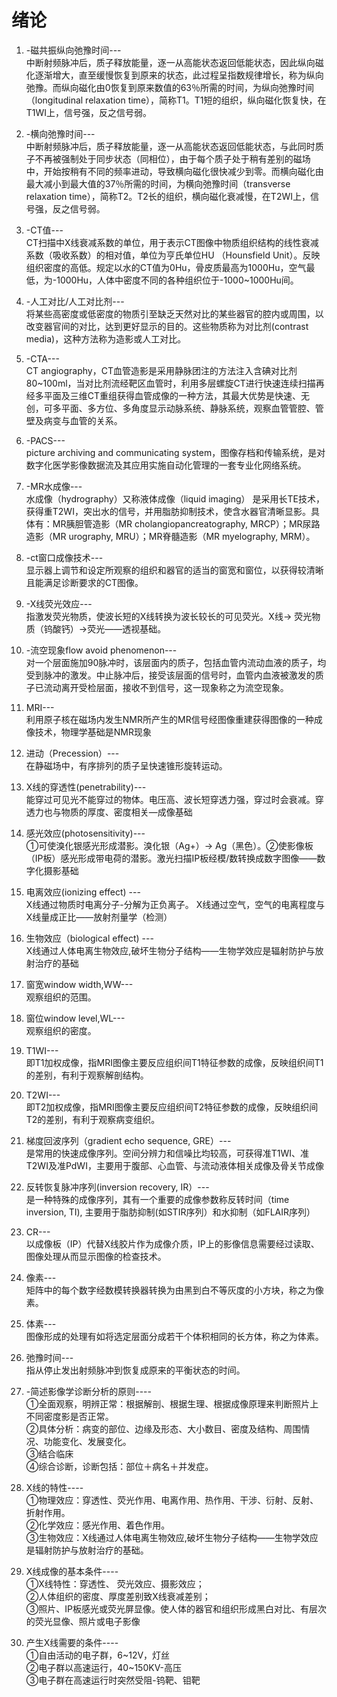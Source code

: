 # 绪论

1. -磁共振纵向弛豫时间---  
中断射频脉冲后，质子释放能量，逐一从高能状态返回低能状态，因此纵向磁化逐渐增大，直至缓慢恢复到原来的状态，此过程呈指数规律增长，称为纵向弛豫。而纵向磁化由0恢复到原来数值的63％所需的时间，为纵向弛豫时间（longitudinal relaxation time），简称T1。T1短的组织，纵向磁化恢复快，在T1WI上，信号强，反之信号弱。  
2. -横向弛豫时间---  
中断射频脉冲后，质子释放能量，逐一从高能状态返回低能状态，与此同时质子不再被强制处于同步状态（同相位），由于每个质子处于稍有差别的磁场中，开始按稍有不同的频率进动，导致横向磁化很快减少到零。而横向磁化由最大减小到最大值的37％所需的时间，为横向弛豫时间（transverse relaxation time），简称T2。T2长的组织，横向磁化衰减慢，在T2WI上，信号强，反之信号弱。  
3. -CT值---   
CT扫描中X线衰减系数的单位，用于表示CT图像中物质组织结构的线性衰减系数（吸收系数）的相对值，单位为亨氏单位HU （Hounsfield Unit）。反映组织密度的高低。规定以水的CT值为0Hu，骨皮质最高为1000Hu，空气最低，为-1000Hu，人体中密度不同的各种组织位于-1000~1000Hu间。  
4. -人工对比/人工对比剂---  
将某些高密度或低密度的物质引至缺乏天然对比的某些器官的腔内或周围，以改变器官间的对比，达到更好显示的目的。这些物质称为对比剂(contrast media)，这种方法称为造影或人工对比。  
5. -CTA---  
CT angiography，CT血管造影是采用静脉团注的方法注入含碘对比剂80~100ml，当对比剂流经靶区血管时，利用多层螺旋CT进行快速连续扫描再经多平面及三维CT重组获得血管成像的一种方法，其最大优势是快速、无创，可多平面、多方位、多角度显示动脉系统、静脉系统，观察血管管腔、管壁及病变与血管的关系。  
6. -PACS---  
picture archiving and communicating system，图像存档和传输系统，是对数字化医学影像数据流及其应用实施自动化管理的一套专业化网络系统。    
7. -MR水成像---  
水成像（hydrography）又称液体成像（liquid imaging） 是采用长TE技术，获得重T2WI，突出水的信号，并用脂肪抑制技术，使含水器官清晰显影。具体有：MR胰胆管造影（MR cholangiopancreatography, MRCP）；MR尿路造影（MR urography, MRU）；MR脊髓造影（MR myelography, MRM）。  
8. -ct窗口成像技术---  
显示器上调节和设定所观察的组织和器官的适当的窗宽和窗位，以获得较清晰且能满足诊断要求的CT图像。  
9. -X线荧光效应---  
指激发荧光物质，使波长短的X线转换为波长较长的可见荧光。X线→ 荧光物质（钨酸钙）→荧光——透视基础。  
10. -流空现象flow avoid phenomenon---  
对一个层面施加90脉冲时，该层面内的质子，包括血管内流动血液的质子，均受到脉冲的激发。中止脉冲后，接受该层面的信号时，血管内血液被激发的质子已流动离开受检层面，接收不到信号，这一现象称之为流空现象。  
11. MRI---  
利用原子核在磁场内发生NMR所产生的MR信号经图像重建获得图像的一种成像技术，物理学基础是NMR现象  
12. 进动（Precession）---  
在静磁场中，有序排列的质子呈快速锥形旋转运动。  
13. X线的穿透性(penetrability)---  
能穿过可见光不能穿过的物体。电压高、波长短穿透力强，穿过时会衰减。穿透力也与物质的厚度、密度相关—成像基础  
14. 感光效应(photosensitivity)---  
①可使溴化银感光形成潜影。溴化银（Ag+）→ Ag（黑色）。②使影像板（IP板）感光形成带电荷的潜影。激光扫描IP板经模/数转换成数字图像——数字化摄影基础  
15. 电离效应(ionizing effect) ---  
X线通过物质时电离分子-分解为正负离子。 X线通过空气，空气的电离程度与X线量成正比——放射剂量学（检测）  
16. 生物效应（biological effect) ---  
X线通过人体电离生物效应,破坏生物分子结构——生物学效应是辐射防护与放射治疗的基础  
17. 窗宽window width,WW---  
观察组织的范围。  
18. 窗位window level,WL---  
观察组织的密度。  
19. T1WI---  
即T1加权成像，指MRI图像主要反应组织间T1特征参数的成像，反映组织间T1的差别，有利于观察解剖结构。  
20. T2WI---  
即T2加权成像，指MRI图像主要反应组织间T2特征参数的成像，反映组织间T2的差别，有利于观察病变组织。  
21. 梯度回波序列（gradient echo sequence, GRE）---  
是常用的快速成像序列。空间分辨力和信噪比均较高，可获得准T1WI、准T2WI及准PdWI，主要用于腹部、心血管、与流动液体相关成像及骨关节成像  
22. 反转恢复脉冲序列(inversion recovery, IR）---  
是一种特殊的成像序列，其有一个重要的成像参数称反转时间（time inversion, TI), 主要用于脂肪抑制(如STIR序列）和水抑制（如FLAIR序列）  
23. CR---  
以成像板（IP）代替X线胶片作为成像介质，IP上的影像信息需要经过读取、图像处理从而显示图像的检查技术。  
24. 像素---  
矩阵中的每个数字经数模转换器转换为由黑到白不等灰度的小方块，称之为像素。  
25. 体素---  
图像形成的处理有如将选定层面分成若干个体积相同的长方体，称之为体素。  
26. 弛豫时间---  
指从停止发出射频脉冲到恢复成原来的平衡状态的时间。  

27. -简述影像学诊断分析的原则----  
①全面观察，明辨正常：根据解剖、根据生理、根据成像原理来判断照片上不同密度影是否正常。  
②具体分析：病变的部位、边缘及形态、大小数目、密度及结构、周围情况、功能变化、发展变化。  
③结合临床  
④综合诊断，诊断包括：部位＋病名＋并发症。  
28. X线的特性----  
①物理效应：穿透性、荧光作用、电离作用、热作用、干涉、衍射、反射、折射作用。  
②化学效应：感光作用、着色作用。  
③生物效应：X线通过人体电离生物效应,破坏生物分子结构——生物学效应是辐射防护与放射治疗的基础。  
29. X线成像的基本条件----  
①X线特性：穿透性、 荧光效应、摄影效应；  
②人体组织的密度、厚度差别致X线衰减差别；  
③照片、IP板感光或荧光屏显像。使人体的器官和组织形成黑白对比、有层次的荧光显像、照片或电子影像  
30. 产生X线需要的条件----  
①自由活动的电子群，6~12V，灯丝  
②电子群以高速运行，40~150KV-高压   
③电子群在高速运行时突然受阻-钨靶、钼靶
